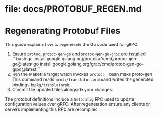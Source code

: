# file: docs/PROTOBUF_REGEN.md

# Regenerating Protobuf Files

This guide explains how to regenerate the Go code used for gRPC.

1. Ensure `protoc`, `protoc-gen-go` and `protoc-gen-go-grpc` are installed.
   \```bash
   go install google.golang.org/protobuf/cmd/protoc-gen-go@latest
   go install google.golang.org/grpc/cmd/protoc-gen-go-grpc@latest
   \```
2. Run the Makefile target which invokes `protoc`:
   \```bash
make proto-gen
\```
This command reads `proto/translator.proto`and writes the generated
bindings to`pkg/translatorpb`.
3. Commit the updated files alongside your changes.

The protobuf definitions include a `SetConfig` RPC used to update
configuration values over gRPC. After regeneration ensure any clients
or servers implementing this RPC are recompiled.
